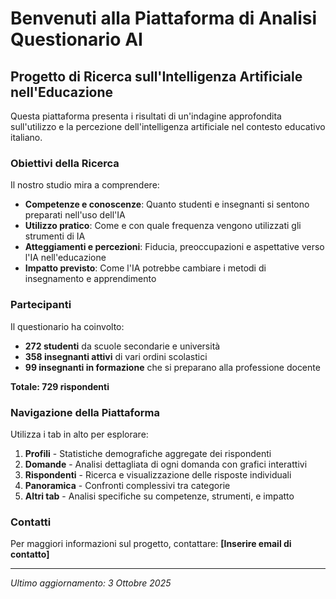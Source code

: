 # Benvenuti alla Piattaforma di Analisi Questionario AI

## Progetto di Ricerca sull'Intelligenza Artificiale nell'Educazione

Questa piattaforma presenta i risultati di un'indagine approfondita sull'utilizzo e la percezione dell'intelligenza artificiale nel contesto educativo italiano.

### Obiettivi della Ricerca

Il nostro studio mira a comprendere:

- **Competenze e conoscenze**: Quanto studenti e insegnanti si sentono preparati nell'uso dell'IA
- **Utilizzo pratico**: Come e con quale frequenza vengono utilizzati gli strumenti di IA
- **Atteggiamenti e percezioni**: Fiducia, preoccupazioni e aspettative verso l'IA nell'educazione
- **Impatto previsto**: Come l'IA potrebbe cambiare i metodi di insegnamento e apprendimento

### Partecipanti

Il questionario ha coinvolto:

- **272 studenti** da scuole secondarie e università
- **358 insegnanti attivi** di vari ordini scolastici
- **99 insegnanti in formazione** che si preparano alla professione docente

**Totale: 729 rispondenti**

### Navigazione della Piattaforma

Utilizza i tab in alto per esplorare:

1. **Profili** - Statistiche demografiche aggregate dei rispondenti
2. **Domande** - Analisi dettagliata di ogni domanda con grafici interattivi
3. **Rispondenti** - Ricerca e visualizzazione delle risposte individuali
4. **Panoramica** - Confronti complessivi tra categorie
5. **Altri tab** - Analisi specifiche su competenze, strumenti, e impatto

### Contatti

Per maggiori informazioni sul progetto, contattare:
**[Inserire email di contatto]**

---

*Ultimo aggiornamento: 3 Ottobre 2025*

